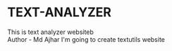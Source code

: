 # TEXT-ANALYZER
This is text analyzer websiteb
<br>
Author - Md Ajhar
I'm going to create textutils website
